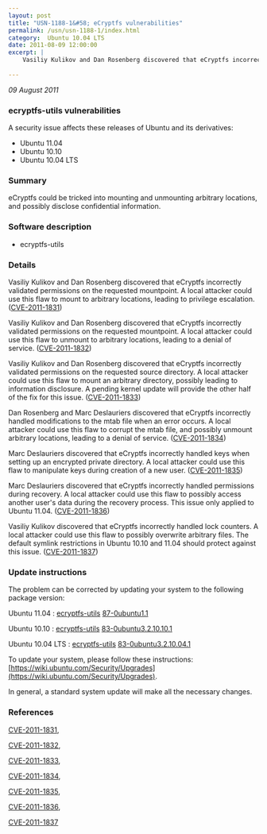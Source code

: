 ```yaml
---
layout: post
title: "USN-1188-1&#58; eCryptfs vulnerabilities"
permalink: /usn/usn-1188-1/index.html
category:  Ubuntu 10.04 LTS
date: 2011-08-09 12:00:00
excerpt: |
    Vasiliy Kulikov and Dan Rosenberg discovered that eCryptfs incorrectly validated permissions on the requested mountpoint. A local attacker could use this flaw to mount to arbitrary locations, leading to privilege escalation. ([CVE-2011-1831](http://people.ubuntu.com/~ubuntu-security/cve/CVE-2011-1831))
    
--- 
```

 
 

*09 August 2011*

### ecryptfs-utils vulnerabilities

A security issue affects these releases of Ubuntu and its derivatives:

* Ubuntu 11.04
* Ubuntu 10.10
* Ubuntu 10.04 LTS

### Summary

eCryptfs could be tricked into mounting and unmounting arbitrary locations, and possibly disclose confidential information.

### Software description

* ecryptfs-utils 

### Details

Vasiliy Kulikov and Dan Rosenberg discovered that eCryptfs incorrectly validated permissions on the requested mountpoint. A local attacker could use this flaw to mount to arbitrary locations, leading to privilege escalation. ([CVE-2011-1831](http://people.ubuntu.com/~ubuntu-security/cve/CVE-2011-1831))

Vasiliy Kulikov and Dan Rosenberg discovered that eCryptfs incorrectly validated permissions on the requested mountpoint. A local attacker could use this flaw to unmount to arbitrary locations, leading to a denial of service. ([CVE-2011-1832](http://people.ubuntu.com/~ubuntu-security/cve/CVE-2011-1832))

Vasiliy Kulikov and Dan Rosenberg discovered that eCryptfs incorrectly validated permissions on the requested source directory. A local attacker could use this flaw to mount an arbitrary directory, possibly leading to information disclosure. A pending kernel update will provide the other half of the fix for this issue. ([CVE-2011-1833](http://people.ubuntu.com/~ubuntu-security/cve/CVE-2011-1833))

Dan Rosenberg and Marc Deslauriers discovered that eCryptfs incorrectly handled modifications to the mtab file when an error occurs. A local attacker could use this flaw to corrupt the mtab file, and possibly unmount arbitrary locations, leading to a denial of service. ([CVE-2011-1834](http://people.ubuntu.com/~ubuntu-security/cve/CVE-2011-1834))

Marc Deslauriers discovered that eCryptfs incorrectly handled keys when setting up an encrypted private directory. A local attacker could use this flaw to manipulate keys during creation of a new user. ([CVE-2011-1835](http://people.ubuntu.com/~ubuntu-security/cve/CVE-2011-1835))

Marc Deslauriers discovered that eCryptfs incorrectly handled permissions during recovery. A local attacker could use this flaw to possibly access another user&#39;s data during the recovery process. This issue only applied to Ubuntu 11.04. ([CVE-2011-1836](http://people.ubuntu.com/~ubuntu-security/cve/CVE-2011-1836))

Vasiliy Kulikov discovered that eCryptfs incorrectly handled lock counters. A local attacker could use this flaw to possibly overwrite arbitrary files. The default symlink restrictions in Ubuntu 10.10 and 11.04 should protect against this issue. ([CVE-2011-1837](http://people.ubuntu.com/~ubuntu-security/cve/CVE-2011-1837)) 

### Update instructions

The problem can be corrected by updating your system to the following package version:

Ubuntu 11.04
 : [ecryptfs-utils](https://launchpad.net/ubuntu/+source/ecryptfs-utils) <span> [87-0ubuntu1.1](https://launchpad.net/ubuntu/+source/ecryptfs-utils/87-0ubuntu1.1) </span> 

Ubuntu 10.10
 : [ecryptfs-utils](https://launchpad.net/ubuntu/+source/ecryptfs-utils) <span> [83-0ubuntu3.2.10.10.1](https://launchpad.net/ubuntu/+source/ecryptfs-utils/83-0ubuntu3.2.10.10.1) </span> 

Ubuntu 10.04 LTS
 : [ecryptfs-utils](https://launchpad.net/ubuntu/+source/ecryptfs-utils) <span> [83-0ubuntu3.2.10.04.1](https://launchpad.net/ubuntu/+source/ecryptfs-utils/83-0ubuntu3.2.10.04.1) </span> 

To update your system, please follow these instructions: [https://wiki.ubuntu.com/Security/Upgrades](https://wiki.ubuntu.com/Security/Upgrades).

In general, a standard system update will make all the necessary changes. 

### References

 
 [CVE-2011-1831](http://people.ubuntu.com/~ubuntu-security/cve/CVE-2011-1831), 

 [CVE-2011-1832](http://people.ubuntu.com/~ubuntu-security/cve/CVE-2011-1832), 

 [CVE-2011-1833](http://people.ubuntu.com/~ubuntu-security/cve/CVE-2011-1833), 

 [CVE-2011-1834](http://people.ubuntu.com/~ubuntu-security/cve/CVE-2011-1834), 

 [CVE-2011-1835](http://people.ubuntu.com/~ubuntu-security/cve/CVE-2011-1835), 

 [CVE-2011-1836](http://people.ubuntu.com/~ubuntu-security/cve/CVE-2011-1836), 

 [CVE-2011-1837](http://people.ubuntu.com/~ubuntu-security/cve/CVE-2011-1837)
 

